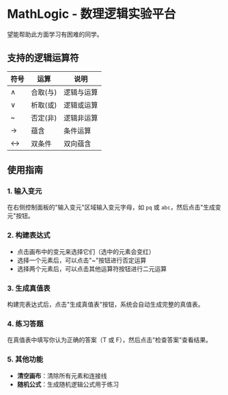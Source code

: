 # MathLogic - 数理逻辑实验平台

望能帮助此方面学习有困难的同学。

## 支持的逻辑运算符

| 符号 | 运算 | 说明 |
|------|------|------|
| ∧ | 合取(与) | 逻辑与运算 |
| ∨ | 析取(或) | 逻辑或运算 |
| ~ | 否定(非) | 逻辑非运算 |
| → | 蕴含 | 条件运算 |
| ↔ | 双条件 | 双向蕴含 |

## 使用指南

### 1. 输入变元
在右侧控制面板的"输入变元"区域输入变元字母，如 `pq` 或 `abc`，然后点击"生成变元"按钮。

### 2. 构建表达式
- 点击画布中的变元来选择它们（选中的元素会变红）
- 选择一个元素后，可以点击"~"按钮进行否定运算
- 选择两个元素后，可以点击其他运算符按钮进行二元运算

### 3. 生成真值表
构建完表达式后，点击"生成真值表"按钮，系统会自动生成完整的真值表。

### 4. 练习答题
在真值表中填写你认为正确的答案（T 或 F），然后点击"检查答案"查看结果。

### 5. 其他功能
- **清空画布**：清除所有元素和连接线
- **随机公式**：生成随机逻辑公式用于练习